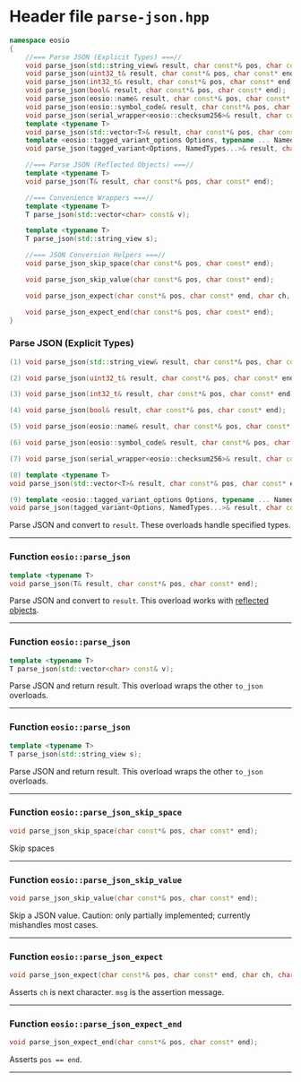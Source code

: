 # Header file `parse-json.hpp`

``` cpp
namespace eosio
{
    //=== Parse JSON (Explicit Types) ===//
    void parse_json(std::string_view& result, char const*& pos, char const* end);
    void parse_json(uint32_t& result, char const*& pos, char const* end);
    void parse_json(int32_t& result, char const*& pos, char const* end);
    void parse_json(bool& result, char const*& pos, char const* end);
    void parse_json(eosio::name& result, char const*& pos, char const* end);
    void parse_json(eosio::symbol_code& result, char const*& pos, char const* end);
    void parse_json(serial_wrapper<eosio::checksum256>& result, char const*& pos, char const* end);
    template <typename T>
    void parse_json(std::vector<T>& result, char const*& pos, char const* end);
    template <eosio::tagged_variant_options Options, typename ... NamedTypes>
    void parse_json(tagged_variant<Options, NamedTypes...>& result, char const*& pos, char const* end);

    //=== Parse JSON (Reflected Objects) ===//
    template <typename T>
    void parse_json(T& result, char const*& pos, char const* end);

    //=== Convenience Wrappers ===//
    template <typename T>
    T parse_json(std::vector<char> const& v);

    template <typename T>
    T parse_json(std::string_view s);

    //=== JSON Conversion Helpers ===//
    void parse_json_skip_space(char const*& pos, char const* end);

    void parse_json_skip_value(char const*& pos, char const* end);

    void parse_json_expect(char const*& pos, char const* end, char ch, char const* msg);

    void parse_json_expect_end(char const*& pos, char const* end);
}
```

### Parse JSON (Explicit Types)

``` cpp
(1) void parse_json(std::string_view& result, char const*& pos, char const* end);

(2) void parse_json(uint32_t& result, char const*& pos, char const* end);

(3) void parse_json(int32_t& result, char const*& pos, char const* end);

(4) void parse_json(bool& result, char const*& pos, char const* end);

(5) void parse_json(eosio::name& result, char const*& pos, char const* end);

(6) void parse_json(eosio::symbol_code& result, char const*& pos, char const* end);

(7) void parse_json(serial_wrapper<eosio::checksum256>& result, char const*& pos, char const* end);

(8) template <typename T>
void parse_json(std::vector<T>& result, char const*& pos, char const* end);

(9) template <eosio::tagged_variant_options Options, typename ... NamedTypes>
void parse_json(tagged_variant<Options, NamedTypes...>& result, char const*& pos, char const* end);
```

Parse JSON and convert to `result`. These overloads handle specified types.

-----

### Function `eosio::parse_json`

``` cpp
template <typename T>
void parse_json(T& result, char const*& pos, char const* end);
```

Parse JSON and convert to `result`. This overload works with [reflected objects](doc_struct-reflection.md#standardese-reflection).

-----

### Function `eosio::parse_json`

``` cpp
template <typename T>
T parse_json(std::vector<char> const& v);
```

Parse JSON and return result. This overload wraps the other `to_json` overloads.

-----

### Function `eosio::parse_json`

``` cpp
template <typename T>
T parse_json(std::string_view s);
```

Parse JSON and return result. This overload wraps the other `to_json` overloads.

-----

### Function `eosio::parse_json_skip_space`

``` cpp
void parse_json_skip_space(char const*& pos, char const* end);
```

Skip spaces

-----

### Function `eosio::parse_json_skip_value`

``` cpp
void parse_json_skip_value(char const*& pos, char const* end);
```

Skip a JSON value. Caution: only partially implemented; currently mishandles most cases.

-----

### Function `eosio::parse_json_expect`

``` cpp
void parse_json_expect(char const*& pos, char const* end, char ch, char const* msg);
```

Asserts `ch` is next character. `msg` is the assertion message.

-----

### Function `eosio::parse_json_expect_end`

``` cpp
void parse_json_expect_end(char const*& pos, char const* end);
```

Asserts `pos == end`.

-----
